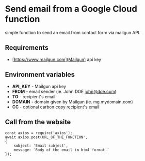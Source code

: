 # Send email from a Google Cloud function

simple function to send an email from contact form via mailgun API.

## Requirements

- [https://www.mailgun.com](Mailgun) api key

## Environment variables

- **API_KEY**  - Mailgun api key
- **FROM** - email sender (ie. John DOE <john@doe.com>)
- **TO** - recipient's email
- **DOMAIN** - domain given by Mailgun (ie. mg.mydomain.com)
- **CC** - optional carbon copy recipient's email

## Call from the website

```
const axios = require('axios');
await axios.post(URL_OF_THE_FUNCTION',
{
    subject: 'Email subject',
    message: `Body of the email in html format.`
});
 ```